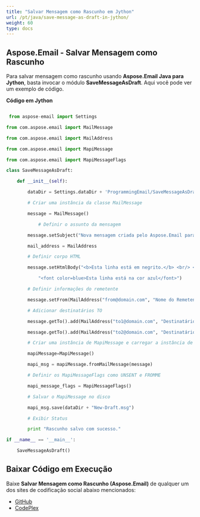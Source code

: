 ```yaml
---
title: "Salvar Mensagem como Rascunho em Jython"
url: /pt/java/save-message-as-draft-in-jython/
weight: 60
type: docs
---
```


## **Aspose.Email - Salvar Mensagem como Rascunho**
Para salvar mensagem como rascunho usando **Aspose.Email Java para Jython**, basta invocar o módulo **SaveMessageAsDraft**. Aqui você pode ver um exemplo de código.

**Código em Jython**

``` python

 from aspose-email import Settings

from com.aspose.email import MailMessage

from com.aspose.email import MailAddress

from com.aspose.email import MapiMessage

from com.aspose.email import MapiMessageFlags

class SaveMessageAsDraft:

    def __init__(self):

        dataDir = Settings.dataDir + 'ProgrammingEmail/SaveMessageAsDraft/'

        # Criar uma instância da classe MailMessage

        message = MailMessage()

            # Definir o assunto da mensagem

        message.setSubject("Nova mensagem criada pelo Aspose.Email para Java")

        mail_address = MailAddress

        # Definir corpo HTML

        message.setHtmlBody("<b>Esta linha está em negrito.</b> <br/> <br/>" +

            "<font color=blue>Esta linha está na cor azul</font>")

        # Definir informações do remetente

        message.setFrom(MailAddress("from@domain.com", "Nome do Remetente", False))

        # Adicionar destinatários TO

        message.getTo().add(MailAddress("to1@domain.com", "Destinatário 1", False))

        message.getTo().add(MailAddress("to2@domain.com", "Destinatário 2", False))

        # Criar uma instância de MapiMessage e carregar a instância de MailMessage nela

        mapiMessage=MapiMessage()

        mapi_msg = mapiMessage.fromMailMessage(message)

        # Definir os MapiMessageFlags como UNSENT e FROMME

        mapi_message_flags = MapiMessageFlags()

        # Salvar o MapiMessage no disco

        mapi_msg.save(dataDir + "New-Draft.msg")

        # Exibir Status

        print "Rascunho salvo com sucesso."

if __name__ == '__main__':        

    SaveMessageAsDraft()

```
## **Baixar Código em Execução**
Baixe **Salvar Mensagem como Rascunho (Aspose.Email)** de qualquer um dos sites de codificação social abaixo mencionados:

- [GitHub](https://github.com/aspose-email/Aspose.Email-for-Java/releases/tag/Aspose.Email_Java_for_Jython-v1.0)
- [CodePlex](https://archive.codeplex.com/?p=asposeemailjavajython)
